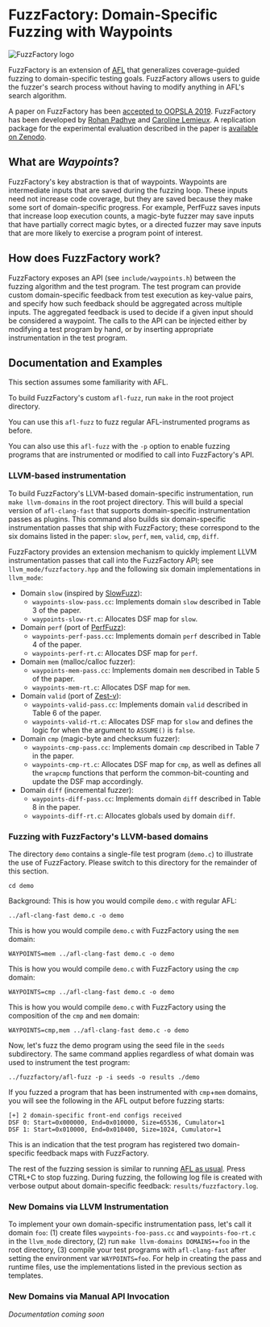 # FuzzFactory: Domain-Specific Fuzzing with Waypoints

![FuzzFactory logo](https://github.com/rohanpadhye/FuzzFactory/blob/master/img/logo_small.png)

FuzzFactory is an extension of [AFL](https://github.com/google/AFL) that generalizes coverage-guided fuzzing to domain-specific testing goals. FuzzFactory allows users to guide the fuzzer's search process without having to modify anything in AFL's search algorithm.

A paper on FuzzFactory has been [accepted to OOPSLA 2019](https://2019.splashcon.org/details/splash-2019-oopsla/57/FuzzFactory-Domain-Specific-Fuzzing-with-Waypoints). FuzzFactory has been developed by [Rohan Padhye](https://cs.berkeley.edu/~rohanpadhye) and [Caroline Lemieux](https://www.carolemieux.com).
A replication package for the experimental evaluation described in the paper is [available on Zenodo](https://doi.org/10.5281/zenodo.3364086).

## What are *Waypoints*?

FuzzFactory's key abstraction is that of waypoints. Waypoints are intermediate inputs that are saved during the fuzzing loop. These inputs need not increase code coverage, but they are saved because they make some sort of domain-specific progress. For example, PerfFuzz saves inputs that increase loop execution counts, a magic-byte fuzzer may save inputs that have partially correct magic bytes, or a directed fuzzer may save inputs that are more likely to exercise a program point of interest.

## How does FuzzFactory work?

FuzzFactory exposes an API (see `include/waypoints.h`) between the fuzzing algorithm and the test program. The test program can provide custom domain-specific feedback from test execution as key-value pairs, and specify how such feedback should be aggregated across multiple inputs. The aggregated feedback is used to decide if a given input should be considered a waypoint. The calls to the API can be injected either by modifying a test program by hand, or by inserting appropriate instrumentation in the test program. 


## Documentation and Examples

This section assumes some familiarity with AFL. 

To build FuzzFactory's custom `afl-fuzz`, run `make` in the root project directory. 

You can use this `afl-fuzz` to fuzz regular AFL-instrumented programs as before.

You can also use this `afl-fuzz` with the `-p` option to enable fuzzing programs that are instrumented or modified to call into FuzzFactory's API.


### LLVM-based instrumentation

To build FuzzFactory's LLVM-based domain-specific instrumentation, run `make llvm-domains` in the root project directory. This will build a special version of `afl-clang-fast` that supports domain-specific instrumentation passes as plugins. This command also builds six domain-specific instrumentation passes that ship with FuzzFactory; these correspond to the six domains listed in the paper: `slow`, `perf`, `mem`, `valid`, `cmp`, `diff`.

FuzzFactory provides an extension mechanism to quickly implement LLVM instrumentation passes that call into the FuzzFactory API; see `llvm_mode/fuzzfactory.hpp` and the following six domain implementations in `llvm_mode`:

- Domain `slow` (inspired by [SlowFuzz](https://doi.org/10.1145/3133956.3134073)):
  -  `waypoints-slow-pass.cc`: Implements domain `slow` described in Table 3 of the paper.
  -  `waypoints-slow-rt.c`: Allocates DSF map for `slow`.
- Domain `perf` (port of [PerfFuzz](https://doi.org/10.1145/3213846.3213874)):
  -  `waypoints-perf-pass.cc`: Implements domain `perf` described in Table 4 of the paper.
  -  `waypoints-perf-rt.c`: Allocates DSF map for `perf`.
- Domain `mem` (malloc/calloc fuzzer):
  -  `waypoints-mem-pass.cc`: Implements domain `mem` described in Table 5 of the paper.
  -  `waypoints-mem-rt.c`: Allocates DSF map for `mem`.
- Domain `valid` (port of [Zest-v](https://doi.org/10.1109/ICSE-Companion.2019.00107)):
  -  `waypoints-valid-pass.cc`: Implements domain `valid` described in Table 6 of the paper.
  -  `waypoints-valid-rt.c`: Allocates DSF map for `slow` and defines the logic for when the argument to `ASSUME()` is `false`.
- Domain `cmp` (magic-byte and checksum fuzzer):
  -  `waypoints-cmp-pass.cc`: Implements domain `cmp` described in Table 7 in the paper.
  -  `waypoints-cmp-rt.c`: Allocates DSF map for `cmp`, as well as defines all the `wrapcmp` functions that perform the common-bit-counting and update the DSF map accordingly. 
- Domain `diff` (incremental fuzzer):
  -  `waypoints-diff-pass.cc`: Implements domain `diff` described in Table 8 in the paper. 
  -  `waypoints-diff-rt.c`: Allocates globals used by domain `diff`.


### Fuzzing with FuzzFactory's LLVM-based domains


The directory `demo` contains a single-file test program (`demo.c`) to illustrate the use of FuzzFactory. Please switch to this directory for the remainder of this section.
```
cd demo
```

Background: This is how you would compile `demo.c` with regular AFL:

```
../afl-clang-fast demo.c -o demo
```

This is how you would compile `demo.c` with FuzzFactory using the `mem` domain:
```
WAYPOINTS=mem ../afl-clang-fast demo.c -o demo
```

This is how you would compile `demo.c` with FuzzFactory using the `cmp` domain:
```
WAYPOINTS=cmp ../afl-clang-fast demo.c -o demo
```

This is how you would compile `demo.c` with FuzzFactory using the composition of the `cmp` and `mem` domain:
```
WAYPOINTS=cmp,mem ../afl-clang-fast demo.c -o demo
```

Now, let's fuzz the demo program using the seed file in the `seeds` subdirectory. The same command applies regardless of what domain was used to instrument the test program:

```
../fuzzfactory/afl-fuzz -p -i seeds -o results ./demo
```

If you fuzzed a program that has been instrumented with `cmp`+`mem` domains, you will see the following in the AFL output before fuzzing starts:
```
[+] 2 domain-specific front-end configs received
DSF 0: Start=0x000000, End=0x010000, Size=65536, Cumulator=1
DSF 1: Start=0x010000, End=0x010400, Size=1024, Cumulator=1
```

This is an indication that the test program has registered two domain-specific feedback maps with FuzzFactory.

The rest of the fuzzing session is similar to running [AFL as usual](http://lcamtuf.coredump.cx/afl). Press CTRL+C to stop fuzzing. During fuzzing, the following log file is created with verbose output about domain-specific feedback: `results/fuzzfactory.log`.

### New Domains via LLVM Instrumentation

To implement your own domain-specific instrumentation pass, let's call it domain `foo`: (1) create files `waypoints-foo-pass.cc` and `waypoints-foo-rt.c` in the `llvm_mode` directory, (2) run `make llvm-domains DOMAINS+=foo` in the root directory, (3) compile your test programs with `afl-clang-fast` after setting the environment var `WAYPOINTS=foo`. For help in creating the pass and runtime files, use the implementations listed in the previous section as templates. 

### New Domains via Manual API Invocation

*Documentation coming soon*



